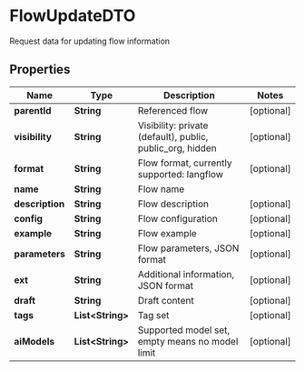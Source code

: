 

# FlowUpdateDTO

Request data for updating flow information

## Properties

| Name | Type | Description | Notes |
|------------ | ------------- | ------------- | -------------|
|**parentId** | **String** | Referenced flow |  [optional] |
|**visibility** | **String** | Visibility: private (default), public, public_org, hidden |  [optional] |
|**format** | **String** | Flow format, currently supported: langflow |  [optional] |
|**name** | **String** | Flow name |  |
|**description** | **String** | Flow description |  [optional] |
|**config** | **String** | Flow configuration |  [optional] |
|**example** | **String** | Flow example |  [optional] |
|**parameters** | **String** | Flow parameters, JSON format |  [optional] |
|**ext** | **String** | Additional information, JSON format |  [optional] |
|**draft** | **String** | Draft content |  [optional] |
|**tags** | **List&lt;String&gt;** | Tag set |  [optional] |
|**aiModels** | **List&lt;String&gt;** | Supported model set, empty means no model limit |  [optional] |



